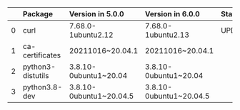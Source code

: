 <!-- markdown-link-check-disable -->

|    | Package           | Version in 5.0.0        | Version in 6.0.0        | Status   |
|---:|:------------------|:------------------------|:------------------------|:---------|
|  0 | curl              | 7.68.0-1ubuntu2.12      | 7.68.0-1ubuntu2.13      | UPDATED  |
|  1 | ca-certificates   | 20211016~20.04.1        | 20211016~20.04.1        |          |
|  2 | python3-distutils | 3.8.10-0ubuntu1~20.04   | 3.8.10-0ubuntu1~20.04   |          |
|  3 | python3.8-dev     | 3.8.10-0ubuntu1~20.04.5 | 3.8.10-0ubuntu1~20.04.5 |          |